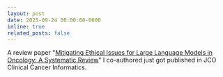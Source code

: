 ```yaml
---
layout: post
date: 2025-09-24 00:00:00-0600
inline: true
related_posts: false
---
```


A review paper "<a href="https://ascopubs.org/doi/10.1200/CCI-25-00076">Mitigating Ethical Issues for Large Language Models in Oncology: A Systematic Review</a>" I co-authored just got published in JCO Clinical Cancer Informatics.